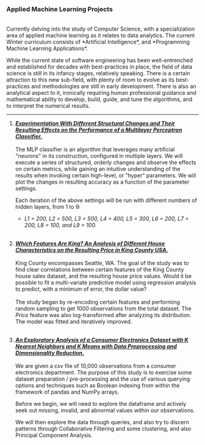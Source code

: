 ### Applied Machine Learning Projects
<br>
Currently delving into the study of Computer Science, with a specialization area of applied machine learning as it relates to data analytics. The current Winter curriculum consists of *Artificial Intelligence*, and *Programming Machine Learning Applications*. 

While the current state of software engineering has been well-entrenched and established for decades with best-practices in place, the field of data science is still in its infancy stages, relatively speaking. There is a certain attraction to this new sub-field, with plenty of room to evolve as its best-practices and methodologies are still in early development. There is also an analytical aspect to it, ironically requiring human professional guidance and mathematical ability to develop, build, guide, and tune the algorithms, and to interpret the numerical results.

-----
1. [**_Experimentation With Different Structural Changes and Their Resulting Effects on the Performance of a Multilayer Perceptron Classifier._**](https://ericnewnam.github.io/sklearn-MNIST-MLP-various.html)
<br><br>
The MLP classifier is an algorithm that leverages many artificial "neurons" in its construction, configured in multiple layers. We will execute a series of structured, orderly changes and observe the effects on certain metrics, while gaining an intuitive understanding of the results when invoking certain high-level, or "hyper" parameters. We will plot the changes in resulting accuracy as a function of the parameter settings.

   Each iteration of the above settings will be run with different numbers of hidden layers, from 1 to 9: 
   - *L1 = 200, L2 = 500, L3 = 500, L4 = 400, L5 = 300, L6 = 200, L7 = 200, L8 = 100, and L9 = 100.*
<br><br>
2. [**_Which Features Are King? An Analysis of Different House Characteristics on the Resulting Price in King County USA._**](https://ericnewnam.github.io/sas-king-county-report.html)
<br><br>
King County encompasses Seattle, WA. The goal of the study was to find clear correlations between certain features of the King County house sales dataset, and the resulting house price values. Would it be possible to fit a multi-variate predictive model using regression analysis to predict, with a minimum of error, the dollar value? <br><br>
The study began by re-encoding certain features and performing random sampling to get 1000 observations from the total dataset. The _Price_ feature was also log-transformed after analyzing its distribution. The model was fitted and iteratively improved.
<br><br>
3. [**_An Exploratory Analysis of a Consumer Electronics Dataset with K Nearest Neighbors and K Means with Data Preprocessing and Dimensionality Reduction._**](https://ericnewnam.github.io/KNN-experiments-with-KMeans.html)
<br><br>
We are given a csv file of 10,000 observations from a consumer electronics department. The purpose of this study is to exercise some dataset preparation / pre-processing and the use of various querying options and techniques such as Boolean indexing from within the framework of pandas and NumPy arrays.

   Before we begin, we will need to explore the dataframe and actively seek out missing, invalid, and abnormal values within our observations. 

   We will then explore the data through queries, and also try to discern patterns through Collaborative Filtering and some clustering, and also Principal Component Analysis.
<br><br>
